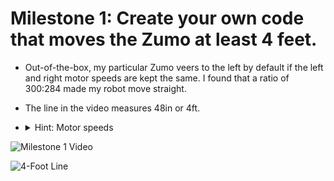 # Milestone 1: Create your own code that moves the Zumo at least 4 feet.

* Out-of-the-box, my particular Zumo veers to the left by default if the left and right motor speeds are kept the same. I found that a ratio of 300:284 made my robot move straight.

* The line in the video measures 48in or 4ft.

* <details>
  <summary>Hint: Motor speeds</summary>
  
  ```
  Start out by testing with equal Left and Right Motor speeds.
  If the robot veers to the left, then the Left Motor should be given a higher speed.
  Else if the robot veers to the right, then the Right Motor should be given a higher speed.
  ```
</details>


![Milestone 1 Video](../Media/Milestone-1.gif)

![4-Foot Line](../Media/Line.png)
